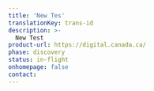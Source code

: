 ```yaml
---
title: 'New Tes'
translationKey: trans-id
description: >-
  New Test
product-url: https://digital.canada.ca/
phase: discovery
status: in-flight
onhomepage: false
contact:
---
```

